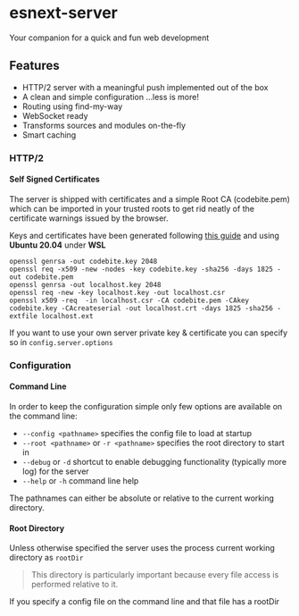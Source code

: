 # esnext-server
Your companion for a quick and fun web development 

## Features
* HTTP/2 server with a meaningful push implemented out of the box
* A clean and simple configuration ...less is more!
* Routing using find-my-way
* WebSocket ready
* Transforms sources and modules on-the-fly
* Smart caching 

### HTTP/2

#### Self Signed Certificates

The server is shipped with certificates and a simple Root CA (codebite.pem) which can be imported in your trusted roots 
to get rid neatly of the certificate warnings issued by the browser.  

Keys and certificates have been generated following [this guide](https://deliciousbrains.com/ssl-certificate-authority-for-local-https-development/) and using **Ubuntu 20.04** under **WSL**
```
openssl genrsa -out codebite.key 2048
openssl req -x509 -new -nodes -key codebite.key -sha256 -days 1825 -out codebite.pem
openssl genrsa -out localhost.key 2048
openssl req -new -key localhost.key -out localhost.csr
openssl x509 -req  -in localhost.csr -CA codebite.pem -CAkey codebite.key -CAcreateserial -out localhost.crt -days 1825 -sha256 -extfile localhost.ext
```
If you want to use your own server private key & certificate you can specify so in ```config.server.options``` 

### Configuration


#### Command Line
In order to keep the configuration simple only few options are available on the command line:
* ```--config <pathname>``` specifies the config file to load at startup
* ```--root <pathname>``` or ```-r <pathname>``` specifies the root directory to start in
* ```--debug``` or ```-d``` shortcut to enable debugging functionality (typically more log) for the server
* ```--help``` or ```-h``` command line help

The pathnames can either be absolute or relative to the current working directory.

#### Root Directory
Unless otherwise specified the server uses the process current working directory as ```rootDir```

> This directory is particularly important because every file access is performed relative to it.

If you specify a config file on the command line and that file has a rootDir 
